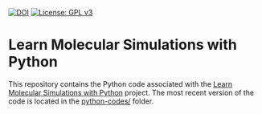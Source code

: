 [![DOI](https://zenodo.org/badge/753982365.svg)](https://zenodo.org/doi/10.5281/zenodo.13342129)
[![License: GPL v3](https://img.shields.io/badge/License-GPLv3-blue.svg)](https://www.gnu.org/licenses/gpl-3.0)

# Learn Molecular Simulations with Python

This repository contains the Python code associated with the [Learn Molecular Simulations with Python](https://mdcourse.github.io/) project.
The most recent version of the code is located in the [python-codes/](python-codes/) folder.
